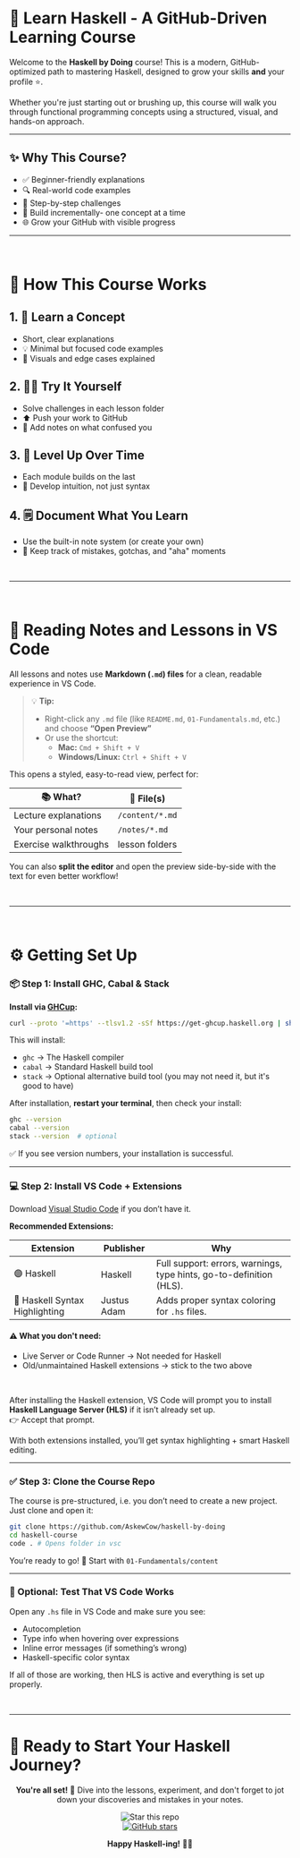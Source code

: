 # 🐏 Learn Haskell - A GitHub-Driven Learning Course

Welcome to the **Haskell by Doing** course! This is a modern, GitHub-optimized path to mastering Haskell, designed to grow your skills **and** your profile ⭐.

Whether you're just starting out or brushing up, this course will walk you through functional programming concepts using a structured, visual, and hands-on approach.

---

## ✨ Why This Course?

-   ✅ Beginner-friendly explanations
-   🔍 Real-world code examples
-   🔁 Step-by-step challenges
-   🌱 Build incrementally- one concept at a time
-   🌐 Grow your GitHub with visible progress

---

<br/>

# 🧠 How This Course Works

## 1. 📖 Learn a Concept

-   Short, clear explanations
-   💡 Minimal but focused code examples
-   🎨 Visuals and edge cases explained

## 2. 🏋️‍♂️ Try It Yourself

-   Solve challenges in each lesson folder
-   ⬆️ Push your work to GitHub
-   📝 Add notes on what confused you

## 3. 🧩 Level Up Over Time

-   Each module builds on the last
-   🧠 Develop intuition, not just syntax

## 4. 🗒️ Document What You Learn

-   Use the built-in note system (or create your own)
-   🚩 Keep track of mistakes, gotchas, and "aha" moments

<br/>

---

<br/>

# 📝 Reading Notes and Lessons in VS Code

All lessons and notes use **Markdown (`.md`) files** for a clean, readable experience in VS Code.

> 💡 **Tip:**
>
> -   Right-click any `.md` file (like `README.md`, `01-Fundamentals.md`, etc.) and choose **“Open Preview”**
> -   Or use the shortcut:
>     -   **Mac:** `Cmd + Shift + V`
>     -   **Windows/Linux:** `Ctrl + Shift + V`

This opens a styled, easy-to-read view, perfect for:

| 📚 What?              | 📝 File(s)      |
| --------------------- | --------------- |
| Lecture explanations  | `/content/*.md` |
| Your personal notes   | `/notes/*.md`   |
| Exercise walkthroughs | lesson folders  |

You can also **split the editor** and open the preview side-by-side with the text for even better workflow!

<br/>

---

<br/>

# ⚙️ Getting Set Up

### 📦 Step 1: Install GHC, Cabal & Stack

**Install via [GHCup](https://www.haskell.org/ghcup/):**

```bash
curl --proto '=https' --tlsv1.2 -sSf https://get-ghcup.haskell.org | sh
```

This will install:

-   `ghc` → The Haskell compiler
-   `cabal` → Standard Haskell build tool
-   `stack` → Optional alternative build tool (you may not need it, but it's good to have)

After installation, **restart your terminal**, then check your install:

```bash
ghc --version
cabal --version
stack --version  # optional
```

✅ If you see version numbers, your installation is successful.

---

### 💻 Step 2: Install VS Code + Extensions

Download [Visual Studio Code](https://code.visualstudio.com/) if you don’t have it.

**Recommended Extensions:**

| Extension                      | Publisher   | Why                                                                 |
| ------------------------------ | ----------- | ------------------------------------------------------------------- |
| 🟣 Haskell                     | Haskell     | Full support: errors, warnings, type hints, go-to-definition (HLS). |
| 🎨 Haskell Syntax Highlighting | Justus Adam | Adds proper syntax coloring for `.hs` files.                        |

#### ⚠️ What you don't need:

-   Live Server or Code Runner → Not needed for Haskell
-   Old/unmaintained Haskell extensions → stick to the two above

<br/>

After installing the Haskell extension, VS Code will prompt you to install **Haskell Language Server (HLS)** if it isn’t already set up.  
👉 Accept that prompt.

With both extensions installed, you’ll get syntax highlighting + smart Haskell editing.

---

### ✅ Step 3: Clone the Course Repo

The course is pre-structured, i.e. you don’t need to create a new project. Just clone and open it:

```bash
git clone https://github.com/AskewCow/haskell-by-doing
cd haskell-course
code . # Opens folder in vsc
```

You’re ready to go! 🎉 Start with `01-Fundamentals/content`

---

### 🧪 Optional: Test That VS Code Works

Open any `.hs` file in VS Code and make sure you see:

-   Autocompletion
-   Type info when hovering over expressions
-   Inline error messages (if something’s wrong)
-   Haskell-specific color syntax

If all of those are working, then HLS is active and everything is set up properly.

<br/>

---

# 🚀 Ready to Start Your Haskell Journey?

<div align="center">
    
**You're all set!** 🎉 Dive into the lessons, experiment, and don't forget to jot down your discoveries and mistakes in your notes.

<img src="https://img.shields.io/badge/⭐-Star%20this%20repo%20if%20it%20helped%20you!-FFD700?style=for-the-badge&logo=github&logoColor=white" alt="Star this repo"/>

<br/>

<a href="https://github.com/AskewCow/haskell-by-doing/stargazers">
    <img src="https://img.shields.io/github/stars/AskewCow/haskell-by-doing?style=social&label=Star" alt="GitHub stars"/>
</a>

<br/>

**Happy Haskell-ing!** 🐏✨

</div>
